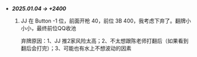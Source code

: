 
-  ***2025.01.04  ->  +2400***
  
	1.  JJ 在 Button -1 位，前面开枪 40，前位 3B 400，我考虑下弃了。翻牌小小小，最终前位QQ收池
	   
		弃牌原因：1、JJ 推2家风险太高；2、不太想跟陈老师打翻后（如果看到翻后会打完）；3、可能也有水上不想波动的因素